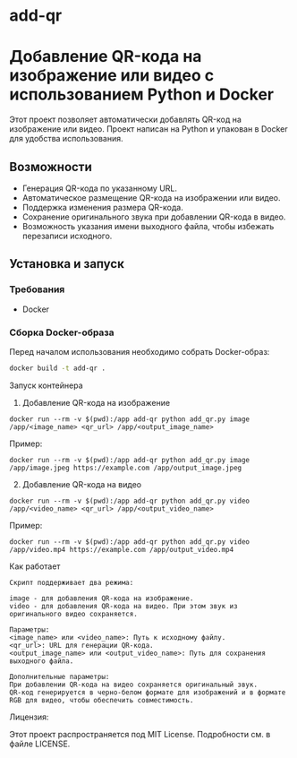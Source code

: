 # add-qr

# Добавление QR-кода на изображение или видео с использованием Python и Docker

Этот проект позволяет автоматически добавлять QR-код на изображение или видео. Проект написан на Python и упакован в Docker для удобства использования.

## Возможности

- Генерация QR-кода по указанному URL.
- Автоматическое размещение QR-кода на изображении или видео.
- Поддержка изменения размера QR-кода.
- Сохранение оригинального звука при добавлении QR-кода в видео.
- Возможность указания имени выходного файла, чтобы избежать перезаписи исходного.

## Установка и запуск

### Требования

- Docker

### Сборка Docker-образа

Перед началом использования необходимо собрать Docker-образ:

```bash
docker build -t add-qr .
```

Запуск контейнера
1. Добавление QR-кода на изображение
```
docker run --rm -v $(pwd):/app add-qr python add_qr.py image /app/<image_name> <qr_url> /app/<output_image_name>
```
Пример:
```
docker run --rm -v $(pwd):/app add-qr python add_qr.py image /app/image.jpeg https://example.com /app/output_image.jpeg
```
2. Добавление QR-кода на видео
```
docker run --rm -v $(pwd):/app add-qr python add_qr.py video /app/<video_name> <qr_url> /app/<output_video_name>
```
Пример:
```
docker run --rm -v $(pwd):/app add-qr python add_qr.py video /app/video.mp4 https://example.com /app/output_video.mp4
```
Как работает
```
Скрипт поддерживает два режима:

image - для добавления QR-кода на изображение.
video - для добавления QR-кода на видео. При этом звук из оригинального видео сохраняется.

Параметры:
<image_name> или <video_name>: Путь к исходному файлу.
<qr_url>: URL для генерации QR-кода.
<output_image_name> или <output_video_name>: Путь для сохранения выходного файла.

Дополнительные параметры:
При добавлении QR-кода на видео сохраняется оригинальный звук.
QR-код генерируется в черно-белом формате для изображений и в формате RGB для видео, чтобы обеспечить совместимость.
```
Лицензия:

Этот проект распространяется под MIT License. Подробности см. в файле LICENSE.
